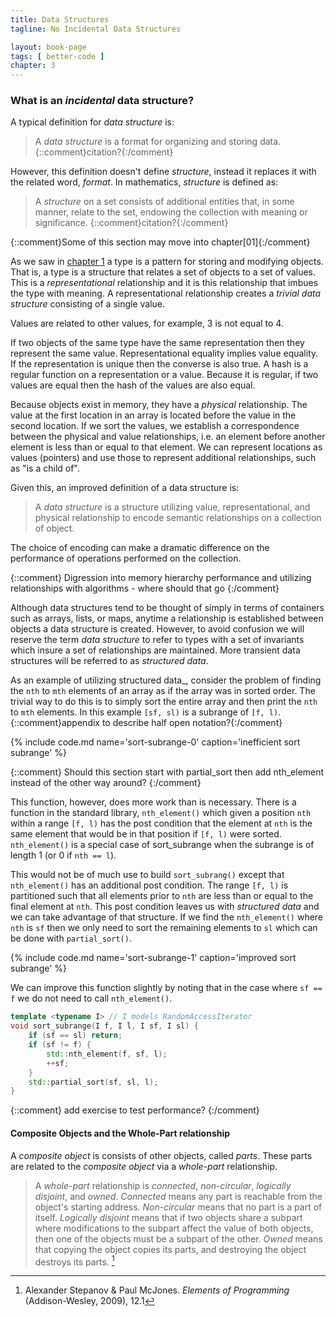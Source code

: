 ```yaml
---
title: Data Structures
tagline: No Incidental Data Structures

layout: book-page
tags: [ better-code ]
chapter: 3
---
```


### What is an _incidental_ data structure?

A typical definition for _data structure_ is:

> A _data structure_ is a format for organizing and storing data. {::comment}citation?{:/comment}

However, this definition doesn't define _structure_, instead it replaces it with the related word, _format_. In mathematics, _structure_ is defined as:

> A _structure_ on a set consists of additional entities that, in some manner, relate to the set, endowing the collection with meaning or significance. {::comment}citation?{:/comment}

{::comment}Some of this section may move into chapter[01]{:/comment}

As we saw in [chapter 1](01-types) a type is a pattern for storing and modifying objects. That is, a type is a structure that relates a set of objects to a set of values. This is a _representational_ relationship and it is this relationship that imbues the type with meaning. A representational relationship creates a _trivial data structure_ consisting of a single value.

Values are related to other values, for example, 3 is not equal to 4.

If two objects of the same type have the same representation then they represent the same value. Representational equality implies value equality. If the representation is unique then the converse is also true. A hash is a regular function on a representation or a value. Because it is regular, if two values are equal then the hash of the values are also equal.

Because objects exist in memory, they have a _physical_ relationship. The value at the first location in an array is located before the value in the second location. If we sort the values, we establish a correspondence between the physical and value relationships, i.e. an element before another element is less than or equal to that element. We can represent locations as values (pointers) and use those to represent additional relationships, such as "is a child of".

Given this, an improved definition of a data structure is:

> A _data structure_ is a structure utilizing value, representational, and physical relationship to encode semantic relationships on a collection of object.

The choice of encoding can make a dramatic difference on the performance of operations performed on the collection.

{::comment} Digression into memory hierarchy performance and utilizing relationships with algorithms - where should that go {:/comment}

Although data structures tend to be thought of simply in terms of containers such as arrays, lists, or maps, anytime a relationship is established between objects a data structure is created. However, to avoid confusion we will reserve the term _data structure_ to refer to types with a set of invariants which insure a set of relationships are maintained. More transient data structures will be referred to as _structured data_.

As an example of utilizing structured data_, consider the problem of finding the `nth` to `mth` elements of an array as if the array was in sorted order. The trivial way to do this is to simply sort the entire array and then print the `nth` to `mth` elements. In this example `[sf, sl)` is a subrange of `[f, l)`. {::comment}appendix to describe half open notation?{:/comment}

{% include code.md name='sort-subrange-0' caption='inefficient sort subrange' %}

{::comment} Should this section start with partial_sort then add nth_element instead of the other way around? {:/comment}

This function, however, does more work than is necessary. There is a function in the standard library, `nth_element()` which given a position `nth` within a range `[f, l)` has the post condition that the element at `nth` is the same element that would be in that position if `[f, l)` were sorted. `nth_element()` is a special case of sort_subrange when the subrange is of length 1 (or 0 if `nth == l`).

This would not be of much use to build `sort_subrang()` except that `nth_element()` has an additional post condition. The range `[f, l)` is partitioned such that all elements prior to `nth` are less than or equal to the final element at `nth`. This post condition leaves us with _structured data_ and we can take advantage of that structure. If we find the `nth_element()` where `nth` is `sf` then we only need to sort the remaining elements to `sl` which can be done with `partial_sort()`.

{% include code.md name='sort-subrange-1' caption='improved sort subrange' %}

We can improve this function slightly by noting that in the case where `sf == f` we do not need to call `nth_element()`.

~~~ C++
template <typename I> // I models RandomAccessIterator
void sort_subrange(I f, I l, I sf, I sl) {
    if (sf == sl) return;
    if (sf != f) {
        std::nth_element(f, sf, l);
        ++sf;
    }
    std::partial_sort(sf, sl, l);
}
~~~

{::comment} add exercise to test performance? {:/comment}

#### Composite Objects and the Whole-Part relationship

A _composite object_ is consists of other objects, called _parts_. These parts are related to the _composite object_ via a _whole-part_ relationship.

> A _whole-part_ relationship is _connected_, _non-circular_, _logically disjoint_, and _owned_. _Connected_ means any part is reachable from the object's starting address. _Non-circular_ means that no part is a part of itself. _Logically disjoint_ means that if two objects share a subpart where modifications to the subpart affect the value of both objects, then one of the objects must be a subpart of the other. _Owned_ means that copying the object copies its parts, and destroying the object destroys its parts. [^eop]

[^eop]:
    Alexander Stepanov & Paul McJones. _Elements of Programming_ (Addison-Wesley, 2009), 12.1

